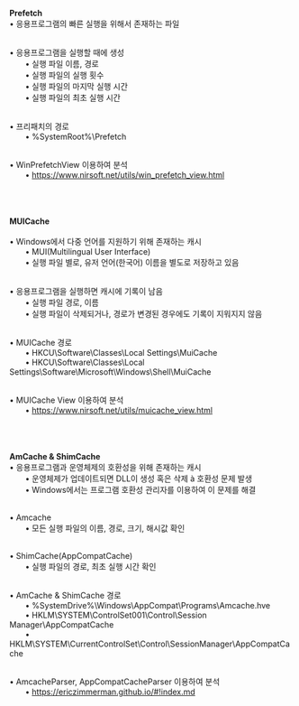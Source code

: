 **Prefetch**<br>
• 응용프로그램의 빠른 실행을 위해서 존재하는 파일<br><br>

• 응용프로그램을 실행할 때에 생성<br>
  • 실행 파일 이름, 경로<br>
  • 실행 파일의 실행 횟수<br>
  • 실행 파일의 마지막 실행 시간<br>
  • 실행 파일의 최초 실행 시간<br><br>

• 프리패치의 경로<br>
  • %SystemRoot%\Prefetch<br><br>

• WinPrefetchView 이용하여 분석<br>
  • https://www.nirsoft.net/utils/win_prefetch_view.html<br><br><br><br>

  

**MUICache**<br><br>
• Windows에서 다중 언어를 지원하기 위해 존재하는 캐시<br>
  • MUI(Multilingual User Interface)<br>
  • 실행 파일 별로, 유저 언어(한국어) 이름을 별도로 저장하고 있음<br><br>

• 응용프로그램을 실행하면 캐시에 기록이 남음<br>
  • 실행 파일 경로, 이름<br>
  • 실행 파일이 삭제되거나, 경로가 변경된 경우에도 기록이 지워지지 않음<br><br>

• MUICache 경로<br>
  • HKCU\Software\Classes\Local Settings\MuiCache<br>
  • HKCU\Software\Classes\Local Settings\Software\Microsoft\Windows\Shell\MuiCache<br><br>

• MUICache View 이용하여 분석<br>
  • https://www.nirsoft.net/utils/muicache_view.html<br><br><br><br>



**AmCache & ShimCache**<br>
• 응용프로그램과 운영체제의 호환성을 위해 존재하는 캐시<br>
  • 운영체제가 업데이트되면 DLL이 생성 혹은 삭제 à 호환성 문제 발생<br>
  • Windows에서는 프로그램 호환성 관리자를 이용하여 이 문제를 해결<br><br>

• Amcache<br>
  • 모든 실행 파일의 이름, 경로, 크기, 해시값 확인<br><br>
  
• ShimCache(AppCompatCache)<br>
  • 실행 파일의 경로, 최초 실행 시간 확인<br><br>

• AmCache & ShimCache 경로<br>
  • %SystemDrive%\Windows\AppCompat\Programs\Amcache.hve<br>
  • HKLM\SYSTEM\ControlSet001\Control\Session Manager\AppCompatCache<br>
  • HKLM\SYSTEM\CurrentControlSet\Control\SessionManager\AppCompatCache<br><br>

• AmcacheParser, AppCompatCacheParser 이용하여 분석<br>
  • https://ericzimmerman.github.io/#!index.md<br><br><br>


